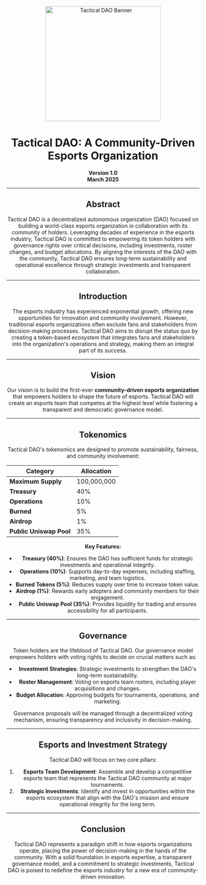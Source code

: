 <p align="center">
  <img src="/assets/tactical.png" width="300" alt="Tactical DAO Banner">
</p>

<div align="center">

# Tactical DAO: A Community-Driven Esports Organization

**Version 1.0**  
**March 2025**  

---

## Abstract  
Tactical DAO is a decentralized autonomous organization (DAO) focused on building a world-class esports organization in collaboration with its community of holders. Leveraging decades of experience in the esports industry, Tactical DAO is committed to empowering its token holders with governance rights over critical decisions, including investments, roster changes, and budget allocations. By aligning the interests of the DAO with the community, Tactical DAO ensures long-term sustainability and operational excellence through strategic investments and transparent collaboration.

---

## Introduction  
The esports industry has experienced exponential growth, offering new opportunities for innovation and community involvement. However, traditional esports organizations often exclude fans and stakeholders from decision-making processes. Tactical DAO aims to disrupt the status quo by creating a token-based ecosystem that integrates fans and stakeholders into the organization's operations and strategy, making them an integral part of its success.

---

## Vision  
Our vision is to build the first-ever **community-driven esports organization** that empowers holders to shape the future of esports. Tactical DAO will create an esports team that competes at the highest level while fostering a transparent and democratic governance model.

---

## Tokenomics  
Tactical DAO's tokenomics are designed to promote sustainability, fairness, and community involvement:

| **Category**        | **Allocation** |
|----------------------|----------------|
| **Maximum Supply**   | 100,000,000    |
| **Treasury**         | 40%            |
| **Operations**       | 10%            |
| **Burned**           | 5%             |
| **Airdrop**          | 1%             |
| **Public Uniswap Pool** | 35%            |

**Key Features:**
- **Treasury (40%)**: Ensures the DAO has sufficient funds for strategic investments and operational integrity.  
- **Operations (10%)**: Supports day-to-day expenses, including staffing, marketing, and team logistics.  
- **Burned Tokens (5%)**: Reduces supply over time to increase token value.  
- **Airdrop (1%)**: Rewards early adopters and community members for their engagement.  
- **Public Uniswap Pool (35%)**: Provides liquidity for trading and ensures accessibility for all participants.  

---

## Governance  
Token holders are the lifeblood of Tactical DAO. Our governance model empowers holders with voting rights to decide on crucial matters such as:
- **Investment Strategies**: Strategic investments to strengthen the DAO's long-term sustainability.  
- **Roster Management**: Voting on esports team rosters, including player acquisitions and changes.  
- **Budget Allocation**: Approving budgets for tournaments, operations, and marketing.  

Governance proposals will be managed through a decentralized voting mechanism, ensuring transparency and inclusivity in decision-making.

---

## Esports and Investment Strategy  
Tactical DAO will focus on two core pillars:
1. **Esports Team Development**: Assemble and develop a competitive esports team that represents the Tactical DAO community at major tournaments.  
2. **Strategic Investments**: Identify and invest in opportunities within the esports ecosystem that align with the DAO's mission and ensure operational integrity for the long term.  

---

## Conclusion  
Tactical DAO represents a paradigm shift in how esports organizations operate, placing the power of decision-making in the hands of the community. With a solid foundation in esports expertise, a transparent governance model, and a commitment to strategic investments, Tactical DAO is poised to redefine the esports industry for a new era of community-driven innovation.











